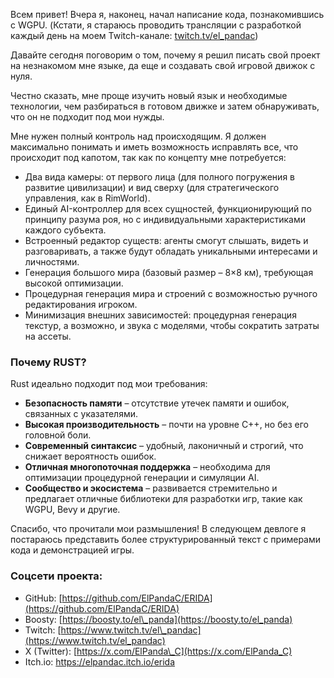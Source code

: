 Всем привет! Вчера я, наконец, начал написание кода, познакомившись с WGPU. (Кстати, я стараюсь проводить трансляции с разработкой каждый день на моем Twitch-канале: [twitch.tv/el\_pandac](https://www.twitch.tv/el_pandac))

Давайте сегодня поговорим о том, почему я решил писать свой проект на незнакомом мне языке, да еще и создавать свой игровой движок с нуля.

Честно сказать, мне проще изучить новый язык и необходимые технологии, чем разбираться в готовом движке и затем обнаруживать, что он не подходит под мои нужды.

Мне нужен полный контроль над происходящим. Я должен максимально понимать и иметь возможность исправлять все, что происходит под капотом, так как по концепту мне потребуется:

- Два вида камеры: от первого лица (для полного погружения в развитие цивилизации) и вид сверху (для стратегического управления, как в RimWorld).
- Единый AI-контроллер для всех сущностей, функционирующий по принципу разума роя, но с индивидуальными характеристиками каждого субъекта.
- Встроенный редактор существ: агенты смогут слышать, видеть и разговаривать, а также будут обладать уникальными интересами и личностями.
- Генерация большого мира (базовый размер – 8×8 км), требующая высокой оптимизации.
- Процедурная генерация мира и строений с возможностью ручного редактирования игроком.
- Минимизация внешних зависимостей: процедурная генерация текстур, а возможно, и звука с моделями, чтобы сократить затраты на ассеты.

### Почему RUST?

Rust идеально подходит под мои требования:

- **Безопасность памяти** – отсутствие утечек памяти и ошибок, связанных с указателями.
- **Высокая производительность** – почти на уровне C++, но без его головной боли.
- **Современный синтаксис** – удобный, лаконичный и строгий, что снижает вероятность ошибок.
- **Отличная многопоточная поддержка** – необходима для оптимизации процедурной генерации и симуляции AI.
- **Сообщество и экосистема** – развивается стремительно и предлагает отличные библиотеки для разработки игр, такие как WGPU, Bevy и другие.

Спасибо, что прочитали мои размышления! В следующем девлоге я постараюсь представить более структурированный текст с примерами кода и демонстрацией игры.

### Соцсети проекта:

- GitHub: [https://github.com/ElPandaC/ERIDA](https://github.com/ElPandaC/ERIDA)
- Boosty: [https://boosty.to/el\_panda](https://boosty.to/el_panda)
- Twitch: [https://www.twitch.tv/el\_pandac](https://www.twitch.tv/el_pandac)
- X (Twitter): [https://x.com/ElPanda\_C](https://x.com/ElPanda_C)
- Itch.io: https://elpandac.itch.io/erida

